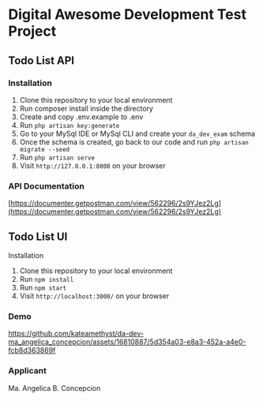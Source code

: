 # Digital Awesome Development Test Project

## Todo List API

### Installation
1. Clone this repository to your local environment
2. Run composer install inside the directory
3. Create and copy .env.example to .env
4. Run `php artisan key:generate`
5. Go to your MySql IDE or MySql CLI and create your `da_dev_exam` schema
6. Once the schema is created, go back to our code and run `php artisan migrate --seed`
7. Run `php artisan serve`
8. Visit `http://127.0.0.1:8000` on your browser

### API Documentation

[https://documenter.getpostman.com/view/562296/2s9YJez2Lg](https://documenter.getpostman.com/view/562296/2s9YJez2Lg)

## Todo List UI

Installation
1. Clone this repository to your local environment
2. Run `npm install`
3. Run `npm start`
4. Visit `http://localhost:3000/` on your browser


### Demo


https://github.com/kateamethyst/da-dev-ma_angelica_concepcion/assets/16810887/5d354a03-e8a3-452a-a4e0-fcb8d363869f




### Applicant
Ma. Angelica B. Concepcion
